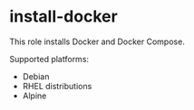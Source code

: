 # install-docker
This role installs Docker and Docker Compose.

Supported platforms:

- Debian
- RHEL distributions
- Alpine
